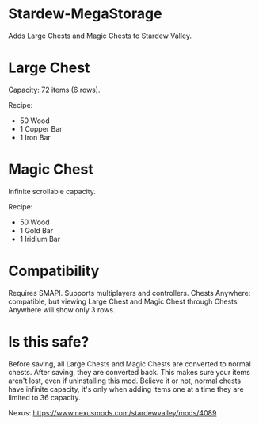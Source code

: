 # Stardew-MegaStorage

Adds Large Chests and Magic Chests to Stardew Valley.

# Large Chest
Capacity: 72 items (6 rows).

Recipe:
* 50 Wood
* 1 Copper Bar
* 1 Iron Bar
 
# Magic Chest
Infinite scrollable capacity.

Recipe:
* 50 Wood
* 1 Gold Bar
* 1 Iridium Bar

# Compatibility
Requires SMAPI.
Supports multiplayers and controllers.
Chests Anywhere: compatible, but viewing Large Chest and Magic Chest through Chests Anywhere will show only 3 rows.

# Is this safe?
Before saving, all Large Chests and Magic Chests are converted to normal chests. After saving, they are converted back. This makes sure your items aren't lost, even if uninstalling this mod. Believe it or not, normal chests have infinite capacity, it's only when adding items one at a time they are limited to 36 capacity.

Nexus: https://www.nexusmods.com/stardewvalley/mods/4089
